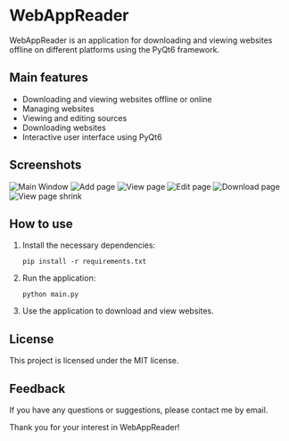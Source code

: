 # WebAppReader

WebAppReader is an application for downloading and viewing websites offline on different platforms using the PyQt6 framework.

## Main features

- Downloading and viewing websites offline or online
- Managing websites
- Viewing and editing sources
- Downloading websites
- Interactive user interface using PyQt6

## Screenshots
![Main Window](https://i.postimg.cc/NfYGpvp5/1-main-window.png "Main window")
![Add page](https://i.postimg.cc/5224WqcJ/2-add-page.png "Add page")
![View page](https://i.postimg.cc/JhyRGr4d/3-view-page.png "View page")
![Edit page](https://i.postimg.cc/Mp3W6MxQ/4-edit-page.png "Edit page")
![Download page](https://i.postimg.cc/28wkt9KT/5-download-page.png "Download page")
![View page shrink](https://i.postimg.cc/5NTZtwTL/6-view-page-shrink.png "View page shrink]")

## How to use

1. Install the necessary dependencies:
   ```
   pip install -r requirements.txt
   ```
2. Run the application:
   ```
   python main.py
   ```
3. Use the application to download and view websites.

## License

This project is licensed under the MIT license.

## Feedback

If you have any questions or suggestions, please contact me by email.

Thank you for your interest in WebAppReader!